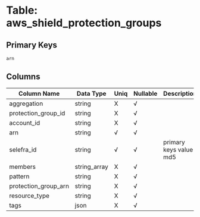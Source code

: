 # Table: aws_shield_protection_groups

## Primary Keys 

```
arn
```


## Columns 

|  Column Name   |  Data Type  | Uniq | Nullable | Description | 
|  ----  | ----  | ----  | ----  | ---- | 
| aggregation | string | X | √ |  | 
| protection_group_id | string | X | √ |  | 
| account_id | string | X | √ |  | 
| arn | string | √ | √ |  | 
| selefra_id | string | √ | √ | primary keys value md5 | 
| members | string_array | X | √ |  | 
| pattern | string | X | √ |  | 
| protection_group_arn | string | X | √ |  | 
| resource_type | string | X | √ |  | 
| tags | json | X | √ |  | 


